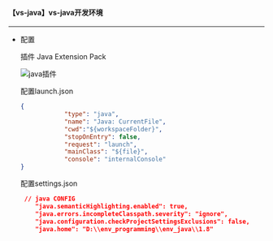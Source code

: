 #### 【vs-java】vs-java开发环境

------------------------------

* 配置

  插件  Java Extension Pack

  ![java插件](..\【素材】笔记图片源\vs-java开发环境.png)

  配置launch.json 

  ```json
  {
              "type": "java",
              "name": "Java: CurrentFile",
              "cwd":"${workspaceFolder}",
              "stopOnEntry": false,
              "request": "launch",
              "mainClass": "${file}",
              "console": "internalConsole"
  }
  ```

  配置settings.json

  ```json
   // java CONFIG
      "java.semanticHighlighting.enabled": true,
      "java.errors.incompleteClasspath.severity": "ignore",
      "java.configuration.checkProjectSettingsExclusions": false,
      "java.home": "D:\\env_programming\\env_java\\1.8"
  ```

  